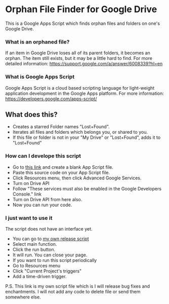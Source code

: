 # Orphan File Finder for Google Drive
This is a Google Apps Script which finds orphan files and folders on one's Google Drive.

### What is an orphaned file?
If an item in Google Drive loses all of its parent folders, it becomes an orphan. The item still exists, but it may be a little hard to find.
For more detailed information: https://support.google.com/a/answer/6008339?hl=en

### What is Google Apps Script
Google Apps Script is a cloud based scripting language for light-weight application development in the Google Apps platform.
For more information: https://developers.google.com/apps-script/

## What does this?
 * Creates a starred Folder names "Lost+Found".
 * Iterates all files and folders which belongs you, or shared to you.
 * If this file or folder is not in your "My Drive" or "Lost+Found", adds it to "Lost+Found"

### How can I develope this script
 * Go to [this link](https://script.google.com/) and create a blank App Script file.
 * Paste this source code on your App Script file.
 * Click Resources menu, then click Advanced Google Services.
 * Turn on Drive API
 * Follow "These services must also be enabled in the Google Developers Console." link
 * Turn on Drive API from here also.
 * Now you can run your code.

### I just want to use it
The script does not have an interface yet.
 * You can go to [my own release script](https://drive.google.com/open?id=1mtd2qRER9befN1AzokqjOMHZMFC5uSpViuD83FVpdG4m50WhxsL8f7Wf&authuser=0)
 * Select main function.
 * Click the run button. 
 * It will run. You can close your page. 
 * If you want to run this script periodically
  * Go to Resources menu
  * Click "Current Project's triggers"
  * Add a time-driven trigger.

P.S. This link is my own script file which is I will release bug fixes and enchantments. I will not add any code to delete file or send them somewhere else.
